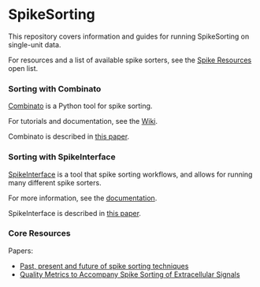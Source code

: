 # SpikeSorting

This repository covers information and guides for running SpikeSorting on single-unit data.

For resources and a list of available spike sorters, see the
[Spike Resources](https://github.com/openlists/SpikeResources#spike-sorting)
open list.

### Sorting with Combinato

[Combinato](https://github.com/jniediek/combinato/)
is a Python tool for spike sorting. 

For tutorials and documentation, see the 
[Wiki](https://github.com/jniediek/combinato/wiki/).

Combinato is described in 
[this paper](https://journals.plos.org/plosone/article?id=10.1371/journal.pone.0166598). 

### Sorting with SpikeInterface

[SpikeInterface](https://github.com/SpikeInterface/spikeinterface)
is a tool that spike sorting workflows, and allows for running many different spike sorters. 

For more information, see the 
[documentation](https://spikeinterface.readthedocs.io/en/latest/).

SpikeInterface is described in 
[this paper](https://elifesciences.org/articles/61834). 

### Core Resources

Papers:
- [Past, present and future of spike sorting techniques](https://www.sciencedirect.com/science/article/pii/S0361923015000684)
- [Quality Metrics to Accompany Spike Sorting of Extracellular Signals](https://www.jneurosci.org/content/31/24/8699.short)

